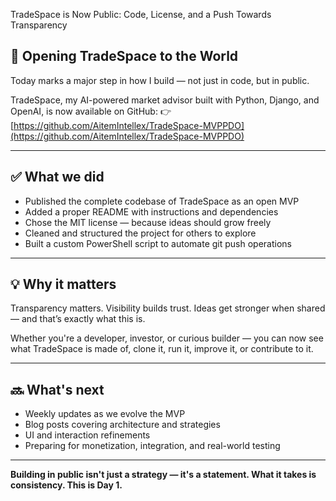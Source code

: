 TradeSpace is Now Public: Code, License, and a Push Towards Transparency

## 🚀 Opening TradeSpace to the World

Today marks a major step in how I build — not just in code, but in public.

TradeSpace, my AI-powered market advisor built with Python, Django, and OpenAI, is now available on GitHub:
👉 [https://github.com/AitemIntellex/TradeSpace-MVPPDO](https://github.com/AitemIntellex/TradeSpace-MVPPDO)

---

## ✅ What we did

- Published the complete codebase of TradeSpace as an open MVP
- Added a proper README with instructions and dependencies
- Chose the MIT license — because ideas should grow freely
- Cleaned and structured the project for others to explore
- Built a custom PowerShell script to automate git push operations

---

## 💡 Why it matters

Transparency matters.
Visibility builds trust.
Ideas get stronger when shared — and that’s exactly what this is.

Whether you're a developer, investor, or curious builder — you can now see what TradeSpace is made of, clone it, run it, improve it, or contribute to it.

---

## 🔜 What's next

- Weekly updates as we evolve the MVP
- Blog posts covering architecture and strategies
- UI and interaction refinements
- Preparing for monetization, integration, and real-world testing

---

**Building in public isn't just a strategy — it's a statement.
What it takes is consistency. This is Day 1.**

